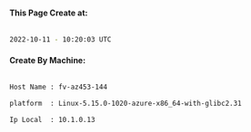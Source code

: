 
   
#### This Page Create at:

```bash

2022-10-11 - 10:20:03 UTC

```

#### Create By Machine:

```bash

Host Name : fv-az453-144

platform  : Linux-5.15.0-1020-azure-x86_64-with-glibc2.31

Ip Local  : 10.1.0.13

```

